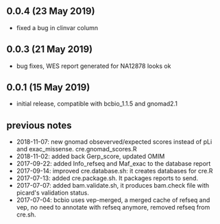 ## 0.0.4 (23 May 2019)
- fixed a bug in clinvar column

## 0.0.3 (21 May 2019)
- bug fixes, WES report generated for NA12878 looks ok

## 0.0.1 (15 May 2019)
- initial release, compatible with bcbio_1.1.5 and gnomad2.1

## previous notes
- 2018-11-07: new gnomad obseverved/expected scores instead of pLi and exac_missense. cre.gnomad_scores.R
- 2018-11-02: added back Gerp_score, updated OMIM
- 2017-09-22: added Info_refseq and Maf_exac to the database report
- 2017-09-14: improved cre.database.sh: it creates databases for cre.R
- 2017-07-13: added cre.package.sh. It packages reports to send.
- 2017-07-07: added bam.validate.sh, it produces bam.check file with picard's validation status.
- 2017-07-04: bcbio uses vep-merged, a merged cache of refseq and vep, no need to annotate with refseq anymore, removed refseq from cre.sh.
